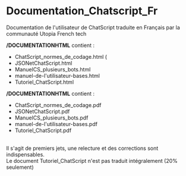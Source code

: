 # Documentation_Chatscript_Fr
Documentation de l'utilisateur de ChatScript traduite en Français par la communauté Utopia French tech

<b>/DOCUMENTATIONHTML</b>
contient :
- ChatScript_normes_de_codage.html (
- JSONetChatScript.html
- ManuelCS_plusieurs_bots.html
- manuel-de-l'utilisateur-bases.html
- Tutoriel_ChatScript.html

<b>/DOCUMENTATIONHTML</b>
contient :
- ChatScript_normes_de_codage.pdf
- JSONetChatScript.pdf
- ManuelCS_plusieurs_bots.pdf
- manuel-de-l'utilisateur-bases.pdf
- Tutoriel_ChatScript.pdf
<br>
Il s'agit de premiers jets, une relecture et des corrections sont indispensables.<br>
Le document Tutoriel_ChatScript n'est pas traduit intégralement (20% seulement) 

